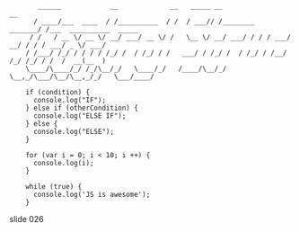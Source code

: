            ______            __             __   _____ __                  __
          / ____/___  ____  / /__________  / /  / ___// /________  _______/ /___  __________  _____
         / /   / __ \/ __ \/ __/ ___/ __ \/ /   \__ \/ __/ ___/ / / / ___/ __/ / / / ___/ _ \/ ___/
        / /___/ /_/ / / / / /_/ /  / /_/ / /   ___/ / /_/ /  / /_/ / /__/ /_/ /_/ / /  /  __(__  )
        \____/\____/_/ /_/\__/_/   \____/_/   /____/\__/_/   \__,_/\___/\__/\__,_/_/   \___/____/

        if (condition) {
          console.log("IF");
        } else if (otherCondition) {
          console.log("ELSE IF");
        } else {
          console.log("ELSE");
        }

        for (var i = 0; i < 10; i ++) {
          console.log(i);
        }

        while (true) {
          console.log('JS is awesome');
        }
















































































slide 026
